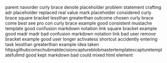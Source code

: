 parent navorder curly brace denote placeholder problem statement crafting adr placeholder replaced real value mark placeholder considered curly brace square bracket lessthan greaterthan outcome chosen curly brace come best see pro con curly brace example good consistent mustache template good confusion markdown notation link square bracket example good madr madr bad confusion markdown notation link bad user remove bracket example good user longer activatess shortcut accidently entering task lessthan greaterthan example idea taken httpsgithubcomschubmatdecisioncaptureblobmastertemplatescapturetemplatefullmd good kept markdown bad could mixed html element